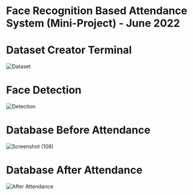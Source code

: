 # Face Recognition Based Attendance System (Mini-Project) - June 2022

# Dataset Creator Terminal
![Dataset](https://user-images.githubusercontent.com/82393502/216368272-b0d54470-14d6-43da-b0b3-0b893bf0baab.png)




# Face Detection
![Detection](https://user-images.githubusercontent.com/82393502/216368311-44743a1d-ab6d-4f95-a6ef-b527aadd135f.png)



# Database Before Attendance
![Screenshot (108)](https://user-images.githubusercontent.com/82393502/216366788-93b59d46-1b9f-4626-972a-10127c4e2d29.png)




# Database After Attendance
![After Attendance](https://user-images.githubusercontent.com/82393502/216366861-9376bd06-f9c6-4bea-a7d8-890cab9270bc.png)


















